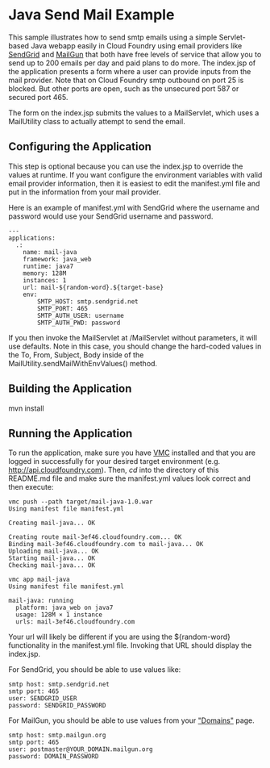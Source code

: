 Java Send Mail Example
=================

This sample illustrates how to send smtp emails using a simple Servlet-based Java webapp easily in Cloud Foundry using email providers like [SendGrid](https://sendgrid.com/user/signup) and [MailGun](http://www.mailgun.com/pricing) that both have free levels of service that allow you to send up to 200 emails per day and paid plans to do more. The index.jsp of the application presents a form where a user can provide inputs from the mail provider. Note that on Cloud Foundry smtp outbound on port 25 is blocked. But other ports are open, such as the unsecured port 587 or secured port 465.

The form on the index.jsp submits the values to a MailServlet, which uses a MailUtility class to actually attempt to send the email. 

Configuring the Application
-----------------------

This step is optional because you can use the index.jsp to override the values at runtime. If you want configure the environment variables with valid email provider information, then it is easiest to edit the manifest.yml file and put in the information from your mail provider. 

Here is an example of manifest.yml with SendGrid where the username and password would use your SendGrid username and password.

```
---
applications:
  .:
    name: mail-java
    framework: java_web
    runtime: java7
    memory: 128M
    instances: 1
    url: mail-${random-word}.${target-base}
    env:
        SMTP_HOST: smtp.sendgrid.net
        SMTP_PORT: 465
        SMTP_AUTH_USER: username
        SMTP_AUTH_PWD: password
```


If you then invoke the MailServlet at /MailServlet without parameters, it will use defaults. Note in this case, you should change the hard-coded values in the To, From, Subject, Body inside of the MailUtility.sendMailWithEnvValues() method.

Building the Application
-----------------------
mvn install

Running the Application
-----------------------

To run the application, make sure you have [VMC](http://docs.cloudfoundry.com/tools/vmc/installing-vmc.html "VMC")
installed and that you are logged in successfully for your desired target environment (e.g. http://api.cloudfoundry.com).
Then, *cd* into the directory of this README.md file and make sure the manifest.yml values look correct and then execute:

```
vmc push --path target/mail-java-1.0.war 
Using manifest file manifest.yml

Creating mail-java... OK

Creating route mail-3ef46.cloudfoundry.com... OK
Binding mail-3ef46.cloudfoundry.com to mail-java... OK
Uploading mail-java... OK
Starting mail-java... OK
Checking mail-java... OK

vmc app mail-java
Using manifest file manifest.yml

mail-java: running
  platform: java_web on java7
  usage: 128M × 1 instance
  urls: mail-3ef46.cloudfoundry.com
```

Your url will likely be different if you are using the ${random-word} functionality in the manifest.yml file. Invoking that URL should display the index.jsp.

For SendGrid, you should be able to use values like:
```
smtp host: smtp.sendgrid.net
smtp port: 465
user: SENDGRID_USER
password: SENDGRID_PASSWORD
```

For MailGun, you should be able to use values from your ["Domains"](https://mailgun.net/cp/domains "Domains") page.
```
smtp host: smtp.mailgun.org
smtp port: 465
user: postmaster@YOUR_DOMAIN.mailgun.org
password: DOMAIN_PASSWORD
```

